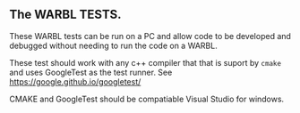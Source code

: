 
## The WARBL TESTS.

These WARBL tests can be run on a PC and allow code to be developed and debugged without needing to run the code on a WARBL.

These test should work with any c++ compiler that that is suport by `cmake`
and uses GoogleTest as the test runner.
See https://google.github.io/googletest/

CMAKE and GoogleTest should be compatiable Visual Studio for windows.

